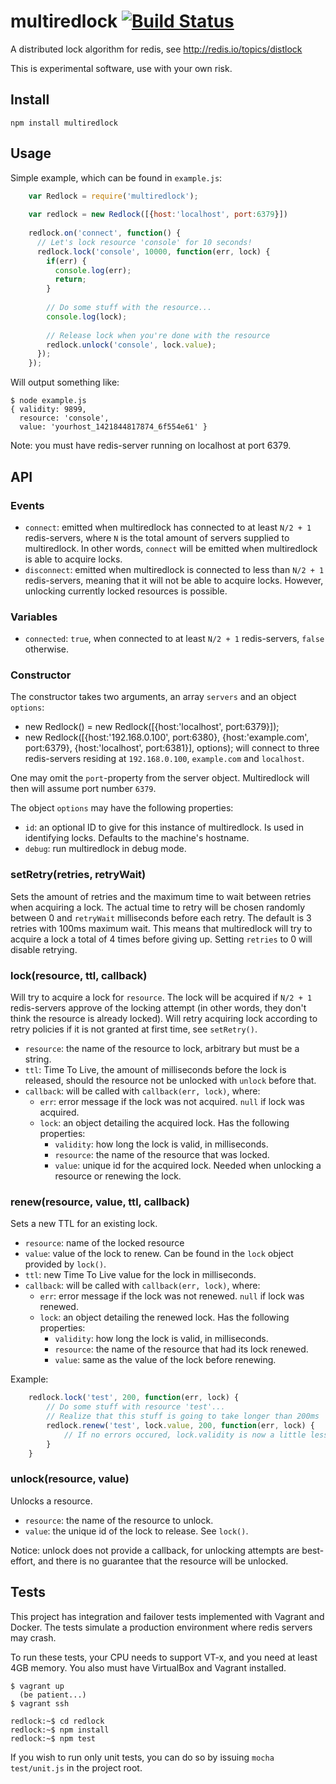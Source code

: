 # multiredlock [![Build Status](https://travis-ci.org/lakka/redlock-nodejs.svg?branch=master)](https://travis-ci.org/lakka/redlock-nodejs)
A distributed lock algorithm for redis, see http://redis.io/topics/distlock

This is experimental software, use with your own risk.

## Install
`npm install multiredlock`

## Usage
Simple example, which can be found in `example.js`:

```js
    var Redlock = require('multiredlock');
    
    var redlock = new Redlock([{host:'localhost', port:6379}])
    
    redlock.on('connect', function() { 
      // Let's lock resource 'console' for 10 seconds!
      redlock.lock('console', 10000, function(err, lock) {
        if(err) {
          console.log(err);
          return;
        }
    
        // Do some stuff with the resource...
        console.log(lock);
    
        // Release lock when you're done with the resource
        redlock.unlock('console', lock.value);
      });
    });
```

Will output something like:

    $ node example.js 
    { validity: 9899,
      resource: 'console',
      value: 'yourhost_1421844817874_6f554e61' }

Note: you must have redis-server running on localhost at port 6379.

## API

### Events
- `connect`: emitted when multiredlock has connected to at least `N/2 + 1` redis-servers, where `N` is the total amount of servers supplied to multiredlock. In other words, `connect` will be emitted when multiredlock is able to acquire locks.
- `disconnect`: emitted when multiredlock is connected to less than `N/2 + 1` redis-servers, meaning that it will not be able to acquire locks. However, unlocking currently locked resources is possible.

### Variables
- `connected`: `true`, when connected to at least `N/2 + 1` redis-servers, `false` otherwise.

### Constructor
The constructor takes two arguments, an array `servers` and an object `options`:
- new Redlock() = new Redlock([{host:'localhost', port:6379}]);
- new Redlock([{host:'192.168.0.100', port:6380}, {host:'example.com', port:6379}, {host:'localhost', port:6381}], options); will connect to three redis-servers residing at `192.168.0.100`, `example.com` and `localhost`.

One may omit the `port`-property from the server object. Multiredlock will then will assume port number `6379`.

The object `options` may have the following properties:
- `id`: an optional ID to give for this instance of multiredlock. Is used in identifying locks. Defaults to the machine's hostname.
- `debug`: run multiredlock in debug mode.

### setRetry(retries, retryWait)
Sets the amount of retries and the maximum time to wait between retries when acquiring a lock. The actual time to retry will be chosen randomly between 0 and `retryWait` milliseconds before each retry. The default is 3 retries with 100ms maximum wait. This means that multiredlock will try to acquire a lock a total of 4 times before giving up. Setting `retries` to 0 will disable retrying.

### lock(resource, ttl, callback)
Will try to acquire a lock for `resource`. The lock will be acquired if `N/2 + 1` redis-servers approve of the locking attempt (in other words, they don't think the resource is already locked). Will retry acquiring lock according to retry policies if it is not granted at first time, see `setRetry()`.

- `resource`: the name of the resource to lock, arbitrary but must be a string.
- `ttl`: Time To Live, the amount of milliseconds before the lock is released, should the resource not be unlocked with `unlock` before that.
- `callback`: will be called with `callback(err, lock)`, where:
    - `err`: error message if the lock was not acquired. `null` if lock was acquired.
    - `lock`: an object detailing the acquired lock. Has the following properties:
        - `validity`: how long the lock is valid, in milliseconds.
        - `resource`: the name of the resource that was locked.
        - `value`: unique id for the acquired lock. Needed when unlocking a resource or renewing the lock.

### renew(resource, value, ttl, callback)
Sets a new TTL for an existing lock.

- `resource`: name of the locked resource
- `value`: value of the lock to renew. Can be found in the `lock` object provided by `lock()`.
- `ttl`: new Time To Live value for the lock in milliseconds.
- `callback`: will be called with `callback(err, lock)`, where:
    - `err`: error message if the lock was not renewed. `null` if lock was renewed.
    - `lock`: an object detailing the renewed lock. Has the following properties:
        - `validity`: how long the lock is valid, in milliseconds.
        - `resource`: the name of the resource that had its lock renewed.
        - `value`: same as the value of the lock before renewing.

Example:
```js
    redlock.lock('test', 200, function(err, lock) {
        // Do some stuff with resource 'test'...
        // Realize that this stuff is going to take longer than 200ms
        redlock.renew('test', lock.value, 200, function(err, lock) {
            // If no errors occured, lock.validity is now a little less than 200ms
        }
    }
```
### unlock(resource, value)
Unlocks a resource.

- `resource`: the name of the resource to unlock.
- `value`: the unique id of the lock to release. See `lock()`.

Notice: unlock does not provide a callback, for unlocking attempts are best-effort, and there is no guarantee that the resource will be unlocked.

## Tests
This project has integration and failover tests implemented with Vagrant and Docker.
The tests simulate a production environment where redis servers may crash.

To run these tests, your CPU needs to support VT-x, and you need at least 4GB memory.
You also must have VirtualBox and Vagrant installed.

    $ vagrant up
      (be patient...)
    $ vagrant ssh
  
    redlock:~$ cd redlock
    redlock:~$ npm install
    redlock:~$ npm test

If you wish to run only unit tests, you can do so by issuing `mocha test/unit.js` in the project root.
